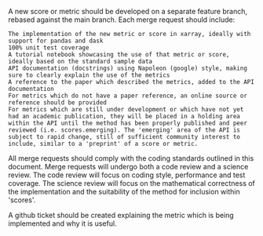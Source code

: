 A new score or metric should be developed on a separate feature branch, rebased against the main branch. Each merge request should include:

    The implementation of the new metric or score in xarray, ideally with support for pandas and dask
    100% unit test coverage
    A tutorial notebook showcasing the use of that metric or score, ideally based on the standard sample data
    API documentation (docstrings) using Napoleon (google) style, making sure to clearly explain the use of the metrics
    A reference to the paper which described the metrics, added to the API documentation
    For metrics which do not have a paper reference, an online source or reference should be provided
    For metrics which are still under development or which have not yet had an academic publication, they will be placed in a holding area within the API until the method has been properly published and peer reviewed (i.e. scores.emerging). The 'emerging' area of the API is subject to rapid change, still of sufficient community interest to include, similar to a 'preprint' of a score or metric.

All merge requests should comply with the coding standards outlined in this document. Merge requests will undergo both a code review and a science review. The code review will focus on coding style, performance and test coverage. The science review will focus on the mathematical correctness of the implementation and the suitability of the method for inclusion within 'scores'.

A github ticket should be created explaining the metric which is being implemented and why it is useful.

